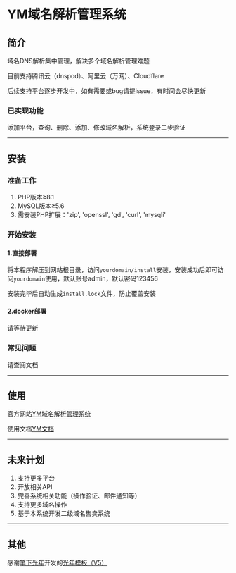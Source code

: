 # YM域名解析管理系统
## 简介
域名DNS解析集中管理，解决多个域名解析管理难题

目前支持腾讯云（dnspod）、阿里云（万网）、Cloudflare

后续支持平台逐步开发中，如有需要或bug请提issue，有时间会尽快更新
### 已实现功能
添加平台，查询、删除、添加、修改域名解析，系统登录二步验证
***
## 安装
### 准备工作
1. PHP版本≥8.1
2. MySQL版本≥5.6
3. 需安装PHP扩展：'zip', 'openssl', 'gd', 'curl', 'mysqli'
### 开始安装
#### 1.直接部署
将本程序解压到网站根目录，访问`yourdomain/install`安装，安装成功后即可访问`yourdomain`使用，默认账号admin，默认密码123456

安装完毕后自动生成`install.lock`文件，防止覆盖安装
#### 2.docker部署
请等待更新
### 常见问题
请查阅文档
***
## 使用
官方网站[YM域名解析管理系统](https://ym.yinmai.asia)

使用文档[YM文档](https://wiki.yinmai.asia)
***
## 未来计划
1. 支持更多平台
2. 开放相关API
3. 完善系统相关功能（操作验证、邮件通知等）
4. 支持更多域名操作
5. 基于本系统开发二级域名售卖系统
***
## 其他
感谢[笔下光年](http://www.bixiaguangnian.com/)开发的[光年模板（V5）](http://www.bixiaguangnian.com/manual/lyearadmin5.html)


